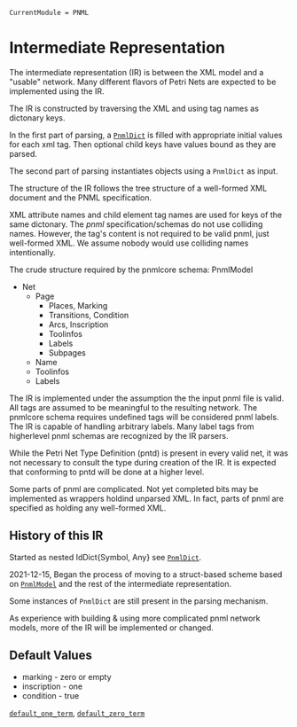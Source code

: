 ```@meta
CurrentModule = PNML
```


# Intermediate Representation

The intermediate representation (IR) is between the XML model and
a "usable" network. Many different flavors of Petri Nets are expected
to be implemented using the IR.

The IR is constructed by traversing the XML and using tag names as dictonary keys.

In the first part of parsing, a [`PnmlDict`](@ref) is filled with appropriate
initial values for each xml tag. Then optional child keys have values bound
as they are parsed.

The second part of parsing instantiates objects using a `PnmlDict` as input.

The structure of the IR follows the tree structure of a well-formed XML document
and the PNML specification.

XML attribute names and child element tag names are used for keys
of the same dictonary. The _pnml_ specification/schemas do not use colliding names.
However, the <toolspecific> tag's content is not required to be valid pnml, just
well-formed XML. We assume nobody would use colliding names intentionally.



The crude structure required by the pnmlcore schema:
PnmlModel
  - Net
    - Page
    	- Places, Marking
    	- Transitions, Condition
    	- Arcs, Inscription
    	- Toolinfos
    	- Labels
    	- Subpages
    - Name
	- Toolinfos
	- Labels

The IR is implemented under the assumption the the input pnml file is valid.
All tags are assumed to be meaningful to the resulting network.
The pnmlcore schema requires undefined tags will be considered pnml labels.
The IR is capable of handling arbitrary labels.
Many label tags from higherlevel pnml schemas are recognized by the IR parsers.

While the Petri Net Type Definition (pntd) is present in every valid net,
it was not necessary to consult the type during creation of the IR.
It is expected that conforming to pntd will be done at a higher level.

Some parts of pnml are complicated. Not yet completed bits may be implemented
as wrappers holdind unparsed XML. In fact, parts of pnml are specified as holding
any well-formed XML.

## History of this IR

Started as nested IdDict{Symbol, Any} see [`PnmlDict`](@ref).

2021-12-15, Began the process of moving to a struct-based scheme
based on [`PnmlModel`](@ref) and the rest of the intermediate representation.

Some instances of `PnmlDict` are still present in the parsing mechanism.

As experience with building & using more complicated pnml network models,
more of the IR will be implemented or changed.

## Default Values

  - marking - zero or empty
  - inscription - one
  - condition - true

[`default_one_term`](@ref), [`default_zero_term`](@ref)
